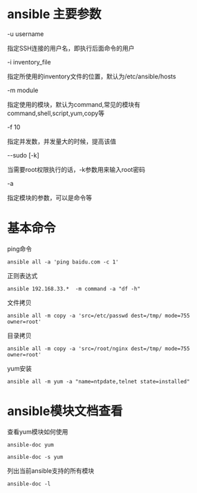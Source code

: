 # ansible 主要参数

-u username     

指定SSH连接的用户名，即执行后面命令的用户

-i inventory_file 

指定所使用的inventory文件的位置，默认为/etc/ansible/hosts

-m module    

指定使用的模块，默认为command,常见的模块有command,shell,script,yum,copy等

-f  10       

指定并发数，并发量大的时候，提高该值

--sudo [-k]  

当需要root权限执行的话，-k参数用来输入root密码

-a           

指定模块的参数，可以是命令等

# 基本命令

ping命令

`ansible all -a 'ping baidu.com -c 1'`

正则表达式

`ansible 192.168.33.*  -m command -a "df -h"`

文件拷贝

`ansible all -m copy -a 'src=/etc/passwd dest=/tmp/ mode=755 owner=root'`

目录拷贝

`ansible all -m copy -a 'src=/root/nginx dest=/tmp/ mode=755 owner=root'`

yum安装

`ansible all -m yum -a "name=ntpdate,telnet state=installed"`


# ansible模块文档查看

查看yum模块如何使用

`ansible-doc yum`

`ansible-doc -s yum`

列出当前ansible支持的所有模块

`ansible-doc -l`



























